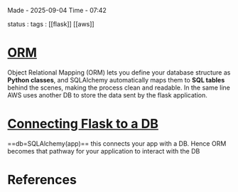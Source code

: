 
Made - 2025-09-04                     Time - 07:42

status :
tags : [[flask]] [[aws]]

# <u>ORM</u>

Object Relational Mapping (ORM) lets you define your database structure as **Python classes**, and SQLAlchemy automatically maps them to **SQL tables** behind the scenes, making the process clean and readable. 
In the same line AWS uses another DB to store the data sent by the flask application.

# <u>Connecting Flask to a DB</u>

 ==db=SQLAlchemy(app)== this connects your app with a DB. Hence ORM becomes that pathway for your application to interact with the DB



# References